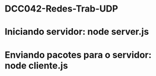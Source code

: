 # DCC042-Redes-Trab-UDP

# Iniciando servidor: node server.js

# Enviando pacotes para o servidor: node cliente.js
